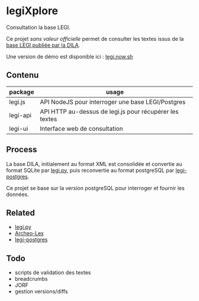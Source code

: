 # legiXplore

Consultation la base LEGI.

Ce projet _sans valeur officielle_ permet de consulter les textes issus de la [base LEGI publiée par la DILA](https://www.data.gouv.fr/fr/datasets/legi-codes-lois-et-reglements-consolides/).

Une version de démo est disponible ici : [legi.now.sh](https://legi.now.sh)

## Contenu

| package  | usage                                                   |
| -------- | ------------------------------------------------------- |
| legi.js  | API NodeJS pour interroger une base LEGI/Postgres       |
| legi-api | API HTTP au-dessus de legi.js pour récupérer les textes |
| legi-ui  | Interface web de consultation                           |

## Process

La base DILA, initialement au format XML est consolidée et convertie au format SQLite par [legi.py](https://github.com/Legilibre/legi.py), puis reconvertie au format postgreSQL par [legi-postgres](https://github.com/Legilibre/legi-postgres).

Ce projet se base sur la version postgreSQL pour interroger et fournir les données.

## Related

- [legi.py](https://github.com/legilibre/legi.py)
- [Archeo-Lex](https://github.com/legilibre/Archeo-lex)
- [legi-postgres](https://github.com/legilibre/legi-postgres)

## Todo

- scripts de validation des textes
- breadcrumbs
- JORF
- gestion versions/diffs
